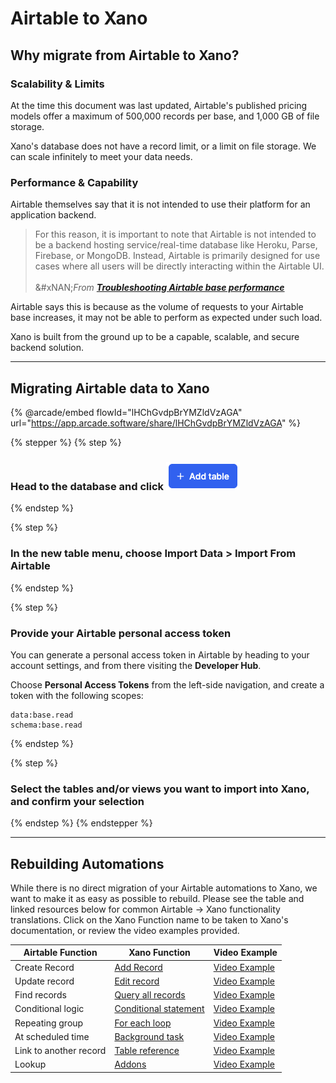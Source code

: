 # Airtable to Xano

## Why migrate from Airtable to Xano?

### Scalability & Limits

At the time this document was last updated, Airtable's published pricing models offer a maximum of 500,000 records per base, and 1,000 GB of file storage.

Xano's database does not have a record limit, or a limit on file storage. We can scale infinitely to meet your data needs.

### Performance & Capability

Airtable themselves say that it is not intended to use their platform for an application backend.

> For this reason, it is important to note that Airtable is not intended to be a backend hosting service/real-time database like Heroku, Parse, Firebase, or MongoDB. Instead, Airtable is primarily designed for use cases where all users will be directly interacting within the Airtable UI. \
> \
> &#xNAN;_&#x46;rom_ [_**Troubleshooting Airtable base performance**_](https://support.airtable.com/docs/troubleshooting-airtable-performance)

Airtable says this is because as the volume of requests to your Airtable base increases, it may not be able to perform as expected under such load.

Xano is built from the ground up to be a capable, scalable, and secure backend solution.

***

## Migrating Airtable data to Xano

{% @arcade/embed flowId="lHChGvdpBrYMZldVzAGA" url="https://app.arcade.software/share/lHChGvdpBrYMZldVzAGA" %}

{% stepper %}
{% step %}
### Head to the database and click ![](<../../.gitbook/assets/CleanShot 2025-01-25 at 16.07.45.png>)
{% endstep %}

{% step %}
### In the new table menu, choose Import Data > Import From Airtable
{% endstep %}

{% step %}
### Provide your Airtable personal access token

You can generate a personal access token in Airtable by heading to your account settings, and from there visiting the **Developer Hub**.

Choose **Personal Access Tokens** from the left-side navigation, and create a token with the following scopes:

```
data:base.read
schema:base.read
```
{% endstep %}

{% step %}
### Select the tables and/or views you want to import into Xano, and confirm your selection
{% endstep %}
{% endstepper %}

***

## Rebuilding Automations

While there is no direct migration of your Airtable automations to Xano, we want to make it as easy as possible to rebuild. Please see the table and linked resources below for common Airtable -> Xano functionality translations. Click on the Xano Function name to be taken to Xano's documentation, or review the video examples provided.

| Airtable Function      | Xano Function                                                                                    | Video Example                                 |
| ---------------------- | ------------------------------------------------------------------------------------------------ | --------------------------------------------- |
| Create Record          | [Add Record](../../the-function-stack/functions/database-requests/add-record.md)                 | [Video Example](https://youtu.be/k0GpUdsRkL0) |
| Update record          | [Edit record](../../the-function-stack/functions/database-requests/edit-record.md)               | [Video Example](https://youtu.be/rTeJamc_MYE) |
| Find records           | [Query all records](../../the-function-stack/functions/database-requests/query-all-records.md)   | [Video Example](https://youtu.be/-XjcXEtPNmk) |
| Conditional logic      | [Conditional statement](../../the-function-stack/functions/data-manipulation/conditional.md)     | [Video Example](https://youtu.be/QR4UJ2GpYDo) |
| Repeating group        | [For each loop](../../the-function-stack/functions/data-manipulation/loops.md)                   | [Video Example](https://youtu.be/AGe5JN0rZ2M) |
| At scheduled time      | [Background task](../../the-function-stack/building-with-visual-development/background-tasks.md) | [Video Example](https://youtu.be/SDXWVhBGKmQ) |
| Link to another record | [Table reference](../database-basics/field-types.md#table-reference)                             | [Video Example](https://youtu.be/z-TwxiQOIBs) |
| Lookup                 | [Addons](../../the-function-stack/functions/database-requests/query-all-records.md#using-addons) | [Video Example](https://youtu.be/z-TwxiQOIBs) |
